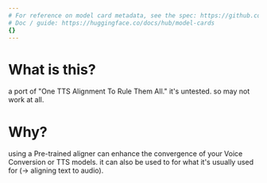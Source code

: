 ```yaml
---
# For reference on model card metadata, see the spec: https://github.com/huggingface/hub-docs/blob/main/modelcard.md?plain=1
# Doc / guide: https://huggingface.co/docs/hub/model-cards
{}
---
```


# What is this?

a port of "One TTS Alignment To Rule Them All."
it's untested. so may not work at all.

# Why?

using a Pre-trained aligner can enhance the convergence of your Voice Conversion or TTS models. 
it can also be used to for what it's usually used for (-> aligning text to audio).
